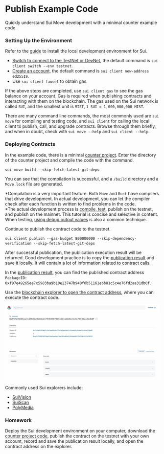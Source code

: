 # Publish Example Code

Quickly understand Sui Move development with a minimal counter example code.

### Setting Up the Environment

Refer to the [guide](https://docs.sui.io/guides/developer/getting-started) to install the local development environment for Sui.
- [Switch to connect to the TestNet or DevNet](https://docs.sui.io/guides/developer/getting-started/connect), the default command is `sui client switch --env testnet`.
- [Create an account](https://docs.sui.io/guides/developer/getting-started/get-address), the default command is `sui client new-address ed25519`.
- Use `sui client faucet` to obtain gas.

If the above steps are completed, use `sui client gas` to see the gas balance on your account. Gas is required when publishing contracts and interacting with them on the blockchain. The gas used on the Sui network is called `SUI`, and the smallest unit is `MIST`, `1 SUI = 1,000,000,000 MIST`.

There are many command line commands, the most commonly used are `sui move` for compiling and testing code, and `sui client` for calling the local client to publish, call, and upgrade contracts. Browse through them briefly, and when in doubt, check with `sui move --help` and `sui client --help`.

### Deploying Contracts

In the example code, there is a minimal [counter project](../example_projects/counter/).
Enter the directory of the counter project and compile the code with the command.

```
sui move build --skip-fetch-latest-git-deps
```
You can see that the compilation is successful, and a `/build` directory and a `Move.lock` file are generated.

*Compilation is a very important feature. Both `Move` and `Rust` have compilers that drive development. In actual development, you can let the compiler check after each function is written to find problems in the code.  
*The actual development process is [compile, test](https://docs.sui.io/guides/developer/first-app/build-test), publish on the testnet, and publish on the mainnet. This tutorial is concise and selective in content. When testing, [using debug output values](https://docs.sui.io/guides/developer/first-app/debug) is also a common technique.  

Continue to publish the contract code to the testnet.
```
sui client publish --gas-budget 800000000 --skip-dependency-verification --skip-fetch-latest-git-deps
```

After successful publication, the publication execution result will be returned. Good development practice is to copy the [publication result](../example_projects/counter/publish-record) and save it locally. It will contain a lot of information related to contract calls.

In the [publication result](../example_projects/counter/publish-record), you can find the published contract address `PackageID: 0xf97e49265ee7c5983ba9b10e23747b948f0b51161ebb81c5c4e76fd2aa31db0f`.

Use the [blockchain explorer to open the contract address](https://explorer.polymedia.app/object/0xf97e49265ee7c5983ba9b10e23747b948f0b51161ebb81c5c4e76fd2aa31db0f?network=testnet), where you can execute the contract code.

![explorer](../images/explorer01.png)

Commonly used Sui explorers include:
- [SuiVision](https://suivision.xyz/)
- [SuiScan](https://suiscan.xyz/)
- [PolyMedia](https://explorer.polymedia.app/)

### Homework
Deploy the Sui development environment on your computer, download the [counter project code](../example_projects/counter/), publish the contract on the testnet with your own account, record and save the publication result locally, and open the contract address on the explorer.

